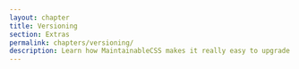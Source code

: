 ```yaml
---
layout: chapter
title: Versioning
section: Extras
permalink: chapters/versioning/
description: Learn how MaintainableCSS makes it really easy to upgrade and AB test modules for rapidly evolving websites.
---
```


